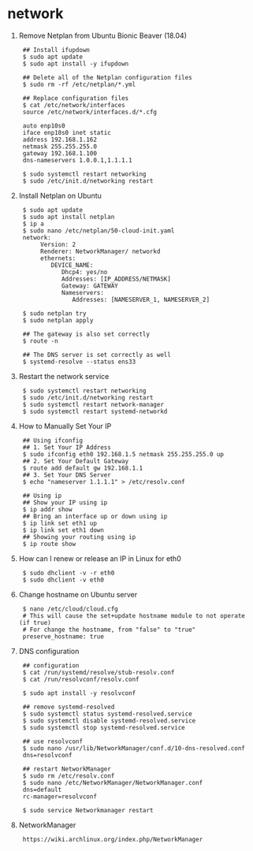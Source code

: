 network
=======

1. Remove Netplan from Ubuntu Bionic Beaver (18.04)

        ## Install ifupdown
        $ sudo apt update
        $ sudo apt install -y ifupdown

        ## Delete all of the Netplan configuration files
        $ sudo rm -rf /etc/netplan/*.yml

        ## Replace configuration files
        $ cat /etc/network/interfaces
        source /etc/network/interfaces.d/*.cfg

        auto enp10s0
        iface enp10s0 inet static
        address 192.168.1.162
        netmask 255.255.255.0
        gateway 192.168.1.100
        dns-nameservers 1.0.0.1,1.1.1.1

        $ sudo systemctl restart networking
        $ sudo /etc/init.d/networking restart


2. Install Netplan on Ubuntu

        $ sudo apt update
        $ sudo apt install netplan
        $ ip a
        $ sudo nano /etc/netplan/50-cloud-init.yaml
        network:
             Version: 2
             Renderer: NetworkManager/ networkd
             ethernets:
                DEVICE_NAME:
                   Dhcp4: yes/no
                   Addresses: [IP_ADDRESS/NETMASK]
                   Gateway: GATEWAY
                   Nameservers:
                      Addresses: [NAMESERVER_1, NAMESERVER_2]

        $ sudo netplan try
        $ sudo netplan apply

        ## The gateway is also set correctly
        $ route -n

        ## The DNS server is set correctly as well
        $ systemd-resolve --status ens33


3. Restart the network service

        $ sudo systemctl restart networking
        $ sudo /etc/init.d/networking restart
        $ sudo systemctl restart network-manager
        $ sudo systemctl restart systemd-networkd

4. How to Manually Set Your IP

        ## Using ifconfig
        ## 1. Set Your IP Address
        $ sudo ifconfig eth0 192.168.1.5 netmask 255.255.255.0 up
        ## 2. Set Your Default Gateway
        $ route add default gw 192.168.1.1
        ## 3. Set Your DNS Server
        $ echo "nameserver 1.1.1.1" > /etc/resolv.conf

        ## Using ip
        ## Show your IP using ip
        $ ip addr show
        ## Bring an interface up or down using ip
        $ ip link set eth1 up
        $ ip link set eth1 down
        ## Showing your routing using ip
        $ ip route show

5. How can I renew or release an IP in Linux for eth0

        $ sudo dhclient -v -r eth0
        $ sudo dhclient -v eth0

6. Change hostname on Ubuntu server

        $ nano /etc/cloud/cloud.cfg
        # This will cause the set+update hostname module to not operate (if true)
        # For change the hostname, from "false" to "true"
        preserve_hostname: true

7. DNS configuration

        ## configuration
        $ cat /run/systemd/resolve/stub-resolv.conf
        $ cat /run/resolvconf/resolv.conf

        $ sudo apt install -y resolvconf

        ## remove systemd-resolved
        $ sudo systemctl status systemd-resolved.service
        $ sudo systemctl disable systemd-resolved.service
        $ sudo systemctl stop systemd-resolved.service

        ## use resolvconf
        $ sudo nano /usr/lib/NetworkManager/conf.d/10-dns-resolved.conf
        dns=resolvconf

        ## restart NetworkManager
        $ sudo rm /etc/resolv.conf
        $ sudo nano /etc/NetworkManager/NetworkManager.conf
        dns=default
        rc-manager=resolvconf

        $ sudo service Networkmanager restart

8. NetworkManager

        https://wiki.archlinux.org/index.php/NetworkManager

